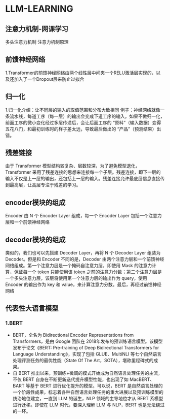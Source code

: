 # LLM-LEARNING
## 注意力机制-网课学习
多头注意力机制
注意力机制原理
## 前馈神经网络
1.Transformer的前馈神经网络由两个线性层中间夹一个RELU激活层实现的，以及还加入了一个Dropout层来防止过拟合
## 归一化
1.归一化介绍：让不同层的输入的取值范围和分布大致相同
  例子：神经网络就像一条流水线，每道工序（每一层）的输出会变成下道工序的输入。如果不做归一化，前面工序的微小变化经过多层传递后，会让后面工序的 “原料”（输入数据）变得五花八门，和最初训练时的样子差太远，导致最后做出的 “产品”（预测结果）出错。
## 残差链接
由于 Transformer 模型结构较复杂、层数较深，​为了避免模型退化，Transformer 采用了残差连接的思想来连接每一个子层。残差连接，即下一层的输入不仅是上一层的输出，还包括上一层的输入。残差连接允许最底层信息直接传到最高层，让高层专注于残差的学习。
## encoder模块的组成
Encoder 由 N 个 Encoder Layer 组成，每一个 Encoder Layer 包括一个注意力层和一个前馈神经网络
## decoder模块的组成
类似的，我们也可以先搭建 Decoder Layer，再将 N 个 Decoder Layer 组装为 Decoder。但是和 Encoder 不同的是，Decoder 由两个注意力层和一个前馈神经网络组成。第一个注意力层是一个掩码自注意力层，即使用 Mask 的注意力计算，保证每一个 token 只能使用该 token 之前的注意力分数；第二个注意力层是一个多头注意力层，该层将使用第一个注意力层的输出作为 query，使用 Encoder 的输出作为 key 和 value，来计算注意力分数。最后，再经过前馈神经网络
## 代表性大语言模型
### 1.BERT
- BERT，全名为 Bidirectional Encoder Representations from Transformers，是由 Google 团队在 2018年发布的预训练语言模型。该模型发布于论文《BERT: Pre-training of Deep Bidirectional Transformers for Language Understanding》，实现了包括 GLUE、MultiNLI 等七个自然语言处理评测任务的最优性能（State Of The Art，SOTA），堪称里程碑式的成果。
- 自 BERT 推出以来，预训练+微调的模式开始成为自然语言处理任务的主流，不仅 BERT 自身在不断更新迭代提升模型性能，也出现了如 MacBERT、BART 等基于 BERT 进行优化提升的模型。可以说，BERT 是自然语言处理的一个阶段性成果，标志着各种自然语言处理任务的重大进展以及预训练模型的统治地位建立，一直到 LLM 的诞生，NLP 领域的主导地位才从 BERT 系模型进行迁移。即使在 LLM 时代，要深入理解 LLM 与 NLP，BERT 也是无法绕过的一环。









